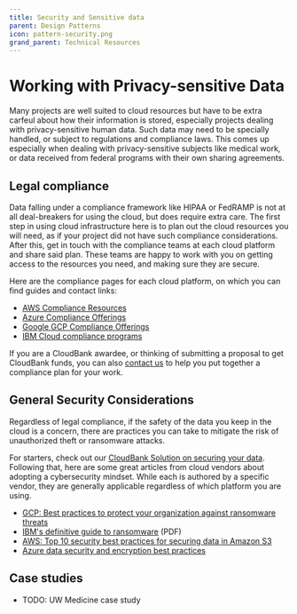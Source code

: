 ```yaml
---
title: Security and Sensitive data
parent: Design Patterns
icon: pattern-security.png
grand_parent: Technical Resources
---
```


# Working with Privacy-sensitive Data

Many projects are well suited to cloud resources but have to be extra carfeul about how their information is stored, especially projects dealing with privacy-sensitive human data. Such data may need to be specially handled, or subject to regulations and compliance laws. This comes up especially when dealing with privacy-sensitive subjects like medical work, or data received from federal programs with their own sharing agreements.

## Legal compliance

Data falling under a compliance framework like HIPAA or FedRAMP  is not at all deal-breakers for using the cloud, but does require extra care. The first step in using cloud infrastructure here is to plan out the cloud resources you will need, as if your project did not have such compliance considerations. After this, get in touch with the compliance teams at each cloud platform and share said plan. These teams are happy to work with you on getting access to the resources you need, and making sure they are secure.

Here are the compliance pages for each cloud platform, on which you can find guides and contact links:
- [AWS Compliance Resources](https://aws.amazon.com/compliance/resources/)
- [Azure Compliance Offerings](https://docs.microsoft.com/en-us/azure/compliance/)
- [Google GCP Compliance Offerings](https://cloud.google.com/security/compliance/offerings)
- [IBM Cloud compliance programs](https://www.ibm.com/cloud/compliance)

If you are a CloudBank awardee, or thinking of submitting a proposal to get CloudBank funds, you can also [contact us](mailto:help@cloudbank.org) to help you put together a compliance plan for your work.

## General Security Considerations

Regardless of legal compliance, if the safety of the data you keep in the cloud is a concern, there are practices you can take to mitigate the risk of unauthorized theft or ransomware attacks.

For starters, check out our [CloudBank Solution on securing your data](../../solutions/cbs-security). Following that, here are some great articles from cloud vendors about adopting a cybersecurity mindset. While each is authored by a specific vendor, they are generally applicable regardless of which platform you are using.

- [GCP: Best practices to protect your organization against ransomware threats](https://cloud.google.com/blog/products/identity-security/5-pillars-of-protection-to-prevent-ransomware-attacks)
- [IBM's definitive guide to ransomware](https://www.ibm.com/downloads/cas/EV6NAQR4) (PDF)
- [AWS: Top 10 security best practices for securing data in Amazon S3](https://aws.amazon.com/blogs/security/top-10-security-best-practices-for-securing-data-in-amazon-s3/) 
- [Azure data security and encryption best practices
](https://docs.microsoft.com/en-us/azure/security/fundamentals/data-encryption-best-practices)

## Case studies

- TODO: UW Medicine case study
